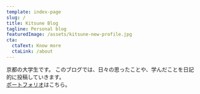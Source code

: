 ```yaml
---
template: index-page
slug: /
title: Kitsune Blog
tagline: Personal blog
featuredImage: /assets/kitsune-new-profile.jpg
cta:
  ctaText: Know more
  ctaLink: /about
---
```

京都の大学生です。
このブログでは、日々の思ったことや、学んだことを日記的に投稿していきます。<br/>
[ポートフォリオ](https://kitsune-yk.tokyo)はこちら。 
